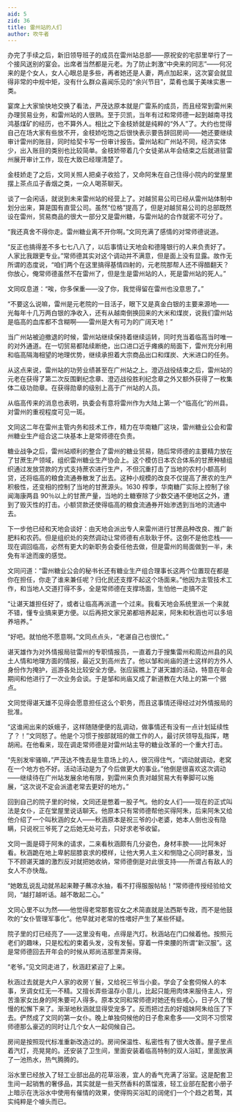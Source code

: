 ```yaml
---
aid: 5
zid: 36
title: 雷州站的人们
author: 吹牛者
---
```


办完了手续之后，新旧领导班子的成员在雷州站总部——原祝安的宅邸里举行了一个接风送别的宴会。出席者当然都是元老。为了防止刺激“中央来的同志”——何况来的是个女人，女人心眼总是多些，再者她还是人妻，两点加起来，这次宴会就显得非常的中规中矩，没有什么群众喜闻乐见的“余兴节目”，菜肴也属于美味实惠一类。

宴席上大家愉快地交换了看法，严茂达原本就是广雷系的成员，而且经常到雷州来办理贸易业务，和雷州站的人很熟。至于贝凯，当年有过和常师德一起到越南寻找鸿基煤矿的经历，也不算外人。相比之下金枝娇就是纯粹的“外人”了。大约也觉得自己在场大家有些放不开，金枝娇吃饱之后很快表示要告辞回房间——她还要继续审计雷州的账目，同时给契卡写一份审计报告。雷州站和广州站不同，经济实体少，出入账目的类别也比较简单。金枝娇带着几个女徒弟从年会结束之后就进驻雷州展开审计工作，现在大致已经理清楚了。

金枝娇走了之后，文同关照人把桌子收拾了，又命阿朱在自己住得小院内的堂屋里摆上茶点瓜子香烟之类，一众人喝茶聊天。

谈了一会闲话，就说到未来雷州站的经营上了。对越贸易公司已经从雷州站体制中划分出来，算是国有直营公司。虽然“位格”提高了，但是对越贸易公司的总部既然设在雷州，贸易商品的很大一部分又是雷州糖，与雷州站的合作就密不可分了。

“我还真舍不得你走。雷州糖业离不开你啊。”文同充满了感情的对常师德说道。

“反正也搞得差不多七七八八了，以后事情让天地会和德隆银行的人来负责好了。人家比我跟更专业。”常师德其实对这个调动并不满意，但是面上没有显露。故作无所谓的态度说，“咱们两个在这里搞得基情四射的，元老院那帮人还不得醋翻天？你放心，俺常师德虽然不在雷州了，但是生是雷州站的人，死是雷州站的死人。”

文同叹息道：“唉，你多保重——没了你，我觉得留在雷州也没意思了。”

“不要这么说嘛，雷州是元老院的一目活子，眼下又是真金白银的主要来源地——光每年十几万两白银的净收入，还有从越南倒换回来的大米和煤炭，说我们雷州站是临高的血库都不含糊啊——雷州是大有可为的广阔天地！”

当广州站被迫撤退的时候，雷州站继续保持着继续运转，同时充当着临高当时唯一的对外通道。在一切贸易都陆续断绝，出口进口近乎瘫痪的局面下，雷州充分利用和临高隔海相望的地理优势，继续承担着大宗商品出口和煤炭、大米进口的任务。

从这点来说，雷州站的功劳业绩甚至在广州站之上。澄迈战役结束之后，雷州站的元老在获得了第二次反围剿纪念章、澄迈战役胜利纪念章之外又额外获得了一枚集体二级功勋章。在获得勋章的级别上高于广州站的人员。

从临高传来的消息也表明，执委会有意将雷州作为大陆上第一个“临高化”的州县。对雷州的重视程度可见一斑。

文同这二年在雷州主管内务和技术工作，精力在华南糖厂这块，雷州糖业公会和雷州糖业生产组合这二块基本上是常师德在负责。

糖业战争之后，雷州站顺利的整合了雷州的糖业贸易，随后常师德的主要精力放在了甘蔗生产领域，组织雷州糖业生产协会上。这个模仿日本农合体系的甘蔗种植组织通过发放贷款的方式支持蔗农进行生产，不但沉重打击了当地的农村小额高利贷，还将临高的粮食流通券散发了出去。这种小规模的改良不仅提高了蔗农的生产积极性，还变相的控制了当地的甘蔗源头。1630 榨季，华南糖厂实际上控制了徐闻海康两县 90％以上的甘蔗产量，当地的土糖寮除了少数交通不便地区之外，遭到了毁灭性的打击。小额贷款还使得临高的粮食流通券开始渗透到当地的流通中去。

下一步他已经和天地会谈好：由天地会派出专人来雷州进行甘蔗品种改良、推广新肥料和农药。但是组织处的突然调动让常师德有点耿耿于怀。这倒不是他恋栈——现在调回临高，必然有更大的新职务会委任他去做，但是雷州的局面做到一半，未免有半途而废的感觉。

文同问道：“雷州糖业公会的秘书长还有糖业生产组合理事长这两个位置现在都是你在担任，你走了谁来兼任呢？归化民还支撑不起这个场面来。”他因为主管技术工作，和当地人交道打得不多，全是常师德在支撑场面，生怕他一走搞不定

“让谌天雄担任好了，或者让临高再派遣一个过来。我看天地会系统里派一个来就不错，懂专业搞来更方便。以后再把文家兄弟都培养起来，阿朱和秋涵也可以多培养培养。”

“好吧。就怕他不愿意啊。”文同点点头，“老谌自己也很忙。”

谌天雄作为对外情报局驻雷州的专职情报员，一直着力于搜集雷州和周边州县的风土人情和地理方面的情报，最近又到高州去了。他以邹和尚庙的道士这样的方外人身份作为掩护，巡游各处比较安全方便。张应宸瞧上了谌天雄的活动，特意在年会期间和他进行了一次业务会谈。于是邹和尚庙又成了新道教在大陆上的第一个据点。

文同觉得谌天雄不见得会愿意担任这么个职务，而且这事情还得经过对外情报局的批准。

“这谁闹出来的妖蛾子，这样随随便便的乱调动，做事情还有没有一点计划延续性了？！”文同怒了。他是个习惯于按部就班的做工作的人，最讨厌领导乱指挥，瞎胡闹。在他看来，现在调走常师德是对雷州站主导的糖业改革的一个重大打击。

“先别发牢骚嘛，”严茂达不愧去是生意场上的人，很沉得住气，“调动就调动，老窝在一个地方也不好。活动活动是为了今后做更大的事业。”他倒是很喜欢这次调动——继续待在广州站发展余地有限，到雷州来负责对越贸易大有拳脚可以施展，“这次说不定会派遣老常去更好的地方。”

回到自己的院子里的时候，文同还是憋着一股子气。他的女人们——现在的正式叫法是女仆，正在堂屋里说话聊天。他原本只有常师德帮他买得阿朱，后来阿朱又给他介绍了一个叫秋涵的女人——秋涵原本是祝三爷的小老婆，她本人倒也没有隐瞒，只说祝三爷死了之后她无处可去，只好求老爷收留。

文同一面是碍于阿朱的请求，二来看秋涵颇有几分姿色，身材丰腴——比阿朱好看。秋涵跪在地上卑躬屈膝哀求的模样，让他大男人主义和恻隐之心同时暴发，当下不顾谌天雄的激烈反对就把她收纳，常师德倒是对此很支持——所谓占有敌人的女人不亦快哉。

“她敢乱说乱动就吊起来鞭子蘸凉水抽，看不打得服服帖帖！”常师德传授经验给文同，“越打越听话。越不敢起二心。”

文同心里不以为然——他觉得老常那套驭女之术简直就是法西斯专政，而不是他鼓吹的“女仆管理军事化”。他早就对老常的性嗜好产生了某些怀疑。

院子里的灯已经亮了——这里没有电，点得是汽灯。秋涵站在门口候着他。按照元老们的趣味，只是松松的束着头发，没有发髻。穿着一件束腰的所谓“新汉服”。这是常师德回去开年会的时候从郑尚洁那里弄来得。

“老爷。”见文同走进了，秋涵赶紧迎了上来。

秋涵过去就是大户人家的收房丫鬟，又给祝三爷当小妾。学会了全套伺候人的本事，烹调女红无一不精。又擅长弄些温存小意儿，比起只能用肉体来服侍主人，穷苦渔家女出身的阿朱要可人得多。原本文同和常师德对她还有些戒心，日子久了慢慢的松懈下来了。渐渐地秋涵就显得受宠多了。反而把过去的好姐妹阿朱给压了下去。俨然成了文同的第一女仆。晚上单独伺候他的日子愈来愈多——文同不习惯常师德那么豪迈的同时让几个女人一起伺候自己。

房间是按照现代标准重新改造过的。房间保温性、私密性有了很大改善。屋子里点着汽灯，亮晃晃的。还安装了卫生间，里面安装着临高特制的双人浴缸，里面放满了一池热水，热气腾腾的。

浴水里已经放入了轻工业部出品的花草浴液，宜人的香气充满了浴室。这是配套卫生间一起销售的奢侈品，其实就是一些天然香料的蒸馏液，轻工业部在配套小册子上暗示在洗浴水中使用有催情的效果，使得购买浴缸的阔佬们一个个趋之若鹜，其实纯粹是个噱头而已。
